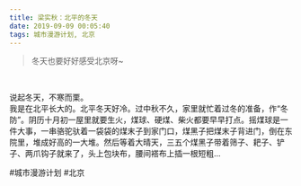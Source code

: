 ```yaml
---
title: 梁实秋：北平的冬天
date: 2019-09-09 00:05:40
tags: 城市漫游计划, 北京
---
```


<blockquote> 
 <p>冬天也要好好感受北京呀~</p> 
</blockquote> 
<p><br/></p> 
<p>说起冬天，不寒而栗。<br/>我是在北平长大的。北平冬天好冷。过中秋不久，家里就忙着过冬的准备，作“冬防”。阴历十月初一屋里就要生火，煤球、硬煤、柴火都要早早打点。摇煤球是一件大事，一串骆驼驮着一袋袋的煤末子到家门口，煤黑子把煤末子背进门，倒在东院里，堆成好高的一大堆。然后等着大晴天，三五个煤黑子带着筛子、耙子、铲子、两爪钩子就来了，头上包块布，腰间褡布上插一根短粗...</p>

#城市漫游计划 #北京
